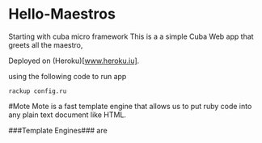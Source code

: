 # Hello-Maestros
Starting with cuba micro framework 
This is a a simple Cuba Web app that greets all the maestro,  

Deployed on (Heroku)[www.heroku.iu].

using the following code to run app
```
rackup config.ru
```

#Mote
Mote is a fast template engine that allows us to put ruby code into any plain text document like HTML.

###Template Engines### are
